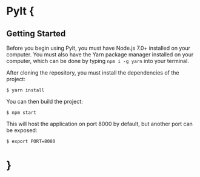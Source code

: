 # Pylt {

## Getting Started

Before you begin using Pylt, you must have Node.js 7.0+ installed on your computer. You must also have the Yarn package manager installed on your computer, which can be done by typing `npm i -g yarn` into your terminal.

After cloning the repository, you must install the dependencies of the project:
```
$ yarn install
```

You can then build the project:
```
$ npm start
```
This will host the application on port 8000 by default, but another port can be exposed:
```
$ export PORT=8080
```
	
# }